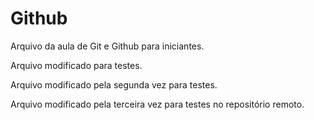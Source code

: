 # Github

Arquivo da aula de Git e Github para iniciantes.

Arquivo modificado para testes.

Arquivo modificado pela segunda vez para testes.

Arquivo modificado pela terceira vez para testes no repositório remoto.